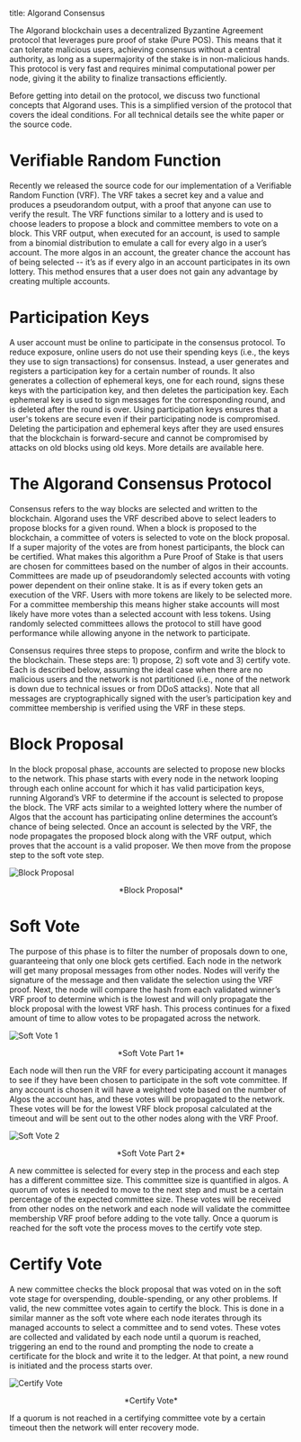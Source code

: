 title: Algorand Consensus

The Algorand blockchain uses a decentralized Byzantine Agreement protocol that leverages pure proof of stake (Pure POS). This means that it can tolerate malicious users, achieving consensus without a central authority, as long as a supermajority of the stake is in non-malicious hands. This protocol is very fast and requires minimal computational power per node, giving it the ability to finalize transactions efficiently. 

Before getting into detail on the protocol, we discuss two functional concepts that Algorand uses. This is a simplified version of the protocol that covers the ideal conditions. For all technical details see the white paper<LINK> or the source code<LINK>.

# Verifiable Random Function
Recently we released the source code<LINK> for our implementation of a Verifiable Random Function (VRF). The VRF takes a secret key and a value and produces a pseudorandom output, with a proof that anyone can use to verify the result. The VRF functions similar to a lottery and is used to choose leaders to propose a block and committee members to vote on a block. This VRF output, when executed for an account, is used to sample from a binomial distribution<LINK> to emulate a call for every algo in a user’s account. The more algos in an account, the greater chance the account has of being selected -- it’s as if every algo in an account participates in its own lottery. This method ensures that a user does not gain any advantage by creating multiple accounts.

# Participation Keys
A user account must be online to participate in the consensus protocol. To reduce exposure, online users do not use their spending keys (i.e., the keys they use to sign transactions) for consensus. Instead, a user generates and registers a participation key for a certain number of rounds.  It also generates a collection of ephemeral keys, one for each round, signs these keys with the participation key, and then deletes the participation key. Each ephemeral key is used to sign messages for the corresponding round, and is deleted after the round is over. Using participation keys ensures that a user's tokens are secure even if their participating node is compromised. Deleting the participation and ephemeral keys after they are used ensures that the blockchain is forward-secure and cannot be compromised by attacks on old blocks using old keys. More details are available here<LINK>.

# The Algorand Consensus Protocol
Consensus refers to the way blocks are selected and written to the blockchain. Algorand uses the VRF described above to select leaders to propose blocks for a given round. When a block is proposed to the blockchain, a committee of voters is selected to vote on the block proposal.  If a super majority of the votes are from honest participants, the block can be certified. What makes this algorithm a Pure Proof of Stake is that users are chosen for committees based on the number of algos in their accounts. Committees are made up of pseudorandomly selected accounts with voting power dependent on their online stake. It is as if every token gets an execution of the VRF. Users with more tokens are likely to be selected more. For a committee membership this means higher stake accounts will most likely have more votes than a selected account with less tokens. Using randomly selected committees allows the protocol to still have good performance while allowing anyone in the network to participate.

Consensus requires three steps to propose, confirm and write the block to the blockchain. These steps are: 1) propose, 2) soft vote and 3) certify vote. Each is described below, assuming the ideal case when there are no malicious users and the network is not partitioned (i.e., none of the network is down due to technical issues or from DDoS attacks). Note that all messages are cryptographically signed with the user’s participation key and committee membership is verified using the VRF in these steps.

# Block Proposal
In the block proposal phase, accounts are selected to propose new blocks to the network. This phase starts with every node in the network looping through each online account for which it has valid participation keys, running Algorand’s VRF to determine if the account is selected to propose the block. The VRF acts similar to a weighted lottery where the number of Algos that the account has participating online determines the account’s chance of being selected. Once an account is selected by the VRF, the node propagates the proposed block along with the VRF output, which proves that the account is a valid proposer. We then move from the propose step to the soft vote step.

![Block Proposal](../imgs/algorand_consensus-1.png)
<center>*Block Proposal*</center>

# Soft Vote
The purpose of this phase is to filter the number of proposals down to one, guaranteeing that only one block gets certified. Each node in the network will get many proposal messages from other nodes. Nodes will verify the signature of the message and then validate the selection using the VRF proof. Next, the node will compare the hash from each validated winner’s VRF proof to determine which is the lowest and will only propagate the block proposal with the lowest VRF hash. This process continues for a fixed amount of time to allow votes to be propagated across the network. 

![Soft Vote 1](../imgs/algorand_consensus-2.png)
<center>*Soft Vote Part 1*</center>

Each node will then run the VRF for every participating account it manages to see if they have been chosen to participate in the soft vote committee. If any account is chosen it will have a weighted vote based on the number of Algos the account has, and these votes will be propagated to the network. These votes will be for the lowest VRF block proposal calculated at the timeout and will be sent out to the other nodes along with the VRF Proof.

![Soft Vote 2](../imgs/algorand_consensus-3.png)
<center>*Soft Vote Part 2*</center>

A new committee is selected for every step in the process and each step has a different committee size. This committee size is quantified in algos.  A quorum of votes is needed to move to the next step and must be a certain percentage of the expected committee size. These votes will be received from other nodes on the network and each node will validate the committee membership VRF proof before adding to the vote tally. Once a quorum is reached for the soft vote the process moves to the certify vote step.

# Certify Vote
A new committee checks the block proposal that was voted on in the soft vote stage for overspending, double-spending, or any other problems. If valid, the new committee votes again to certify the block. This is done in a similar manner as the soft vote where each node iterates through its managed accounts to select a committee and to send votes. These votes are collected and validated by each node until a quorum is reached, triggering an end to the round and prompting the node to create a certificate for the block and write it to the ledger. At that point, a new round is initiated and the process starts over.

![Certify Vote](../imgs/algorand_consensus-4.png)
<center>*Certify Vote*</center>

If a quorum is not reached in a certifying committee vote by a certain timeout then the network will enter recovery mode.